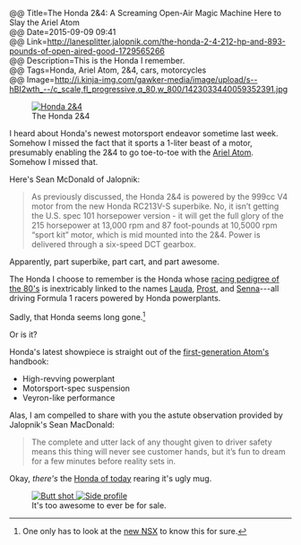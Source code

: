 @@ Title=The Honda 2&4: A Screaming Open-Air Magic Machine Here to Slay the Ariel Atom  
@@ Date=2015-09-09 09:41  
@@ Link=http://lanesplitter.jalopnik.com/the-honda-2-4-212-hp-and-893-pounds-of-open-aired-good-1729565266  
@@ Description=This is the Honda I remember.  
@@ Tags=Honda, Ariel Atom, 2&4, cars, motorcycles  
@@ Image=http://i.kinja-img.com/gawker-media/image/upload/s--hBI2wth_--/c_scale,fl_progressive,q_80,w_800/1423033440059352391.jpg  

<figure>
	<a class="nohover" href="http://i.kinja-img.com/gawker-media/image/upload/s--hBI2wth_--/c_scale,fl_progressive,q_80,w_800/1423033440059352391.jpg">
		<img src="http://i.kinja-img.com/gawker-media/image/upload/s--hBI2wth_--/c_scale,fl_progressive,q_80,w_800/1423033440059352391.jpg" alt="Honda 2&4">
	</a>
	<figcaption>The Honda 2&4</figcaption>
</figure>

I heard about Honda's newest motorsport endeavor sometime last week. Somehow I missed the fact that it sports a 1-liter beast of a motor, presumably enabling the 2&4 to go toe-to-toe with the [Ariel Atom][wikipedia]. Somehow I missed that.

Here's Sean McDonald of Jalopnik:
>As previously discussed, the Honda 2&4 is powered by the 999cc V4 motor from the new Honda RC213V-S superbike. No, it isn’t getting the U.S. spec 101 horsepower version - it will get the full glory of the 215 horsepower at 13,000 rpm and 87 foot-pounds at 10,5000 rpm “sport kit” motor, which is mid mounted into the 2&4. Power is delivered through a six-speed DCT gearbox.

Apparently, part superbike, part cart, and part awesome.

The Honda I choose to remember is the Honda whose [racing pedigree of the 80's][wikipedia 2] is inextricably linked to the names [Lauda][wikipedia 3], [Prost][wikipedia 4], and [Senna][wikipedia 5]---all driving Formula 1 racers powered by Honda powerplants.

Sadly, that Honda seems long gone.[^nsx]

Or is it?

Honda's latest showpiece is straight out of the [first-generation Atom's][youtube] handbook:

* High-revving powerplant
* Motorsport-spec suspension
* Veyron-like performance

Alas, I am compelled to share with you the astute observation provided by Jalopnik's Sean MacDonald:
>The complete and utter lack of any thought given to driver safety means this thing will never see customer hands, but it’s fun to dream for a few minutes before reality sets in.

Okay, *there's* the [Honda of today][honda] rearing it's ugly mug.

<figure class="inlinetwo">
	<a class="nohover" href="http://i.kinja-img.com/gawker-media/image/upload/s--jmKpCVw2--/c_scale,fl_progressive,q_80,w_800/1423033440558095431.jpg">
		<img class="jpg lazy" data-original="http://i.kinja-img.com/gawker-media/image/upload/s--jmKpCVw2--/c_scale,fl_progressive,q_80,w_800/1423033440558095431.jpg" alt="Butt shot">
	</a>
	<a class="nohover" href="http://i.kinja-img.com/gawker-media/image/upload/s--g0ERLVVQ--/c_scale,fl_progressive,q_80,w_800/1423033440720894279.jpg">
		<img class="jpg lazy" data-original="http://i.kinja-img.com/gawker-media/image/upload/s--g0ERLVVQ--/c_scale,fl_progressive,q_80,w_800/1423033440720894279.jpg" alt="Side profile">
	</a>
	<figcaption>It's too awesome to ever be for sale.</figcaption>
</figure>

[^nsx]: One only has to look at the [new NSX][theoveranalyzed] to know this for sure. 

[honda]: http://automobiles.honda.com/civic-si-coupe/
[theoveranalyzed]: http://www.theoveranalyzed.net/2015/3/6/honda-nsx-at-geneva-2015
[wikipedia]: https://en.wikipedia.org/wiki/Ariel_Atom
[wikipedia 2]: https://en.wikipedia.org/wiki/McLaren
[wikipedia 3]: https://en.wikipedia.org/wiki/Niki_Lauda
[wikipedia 4]: https://en.wikipedia.org/wiki/Alain_Prost
[wikipedia 5]: https://en.wikipedia.org/wiki/Ayrton_Senna
[youtube]: https://www.youtube.com/watch?v=mbsYPXAJhxU